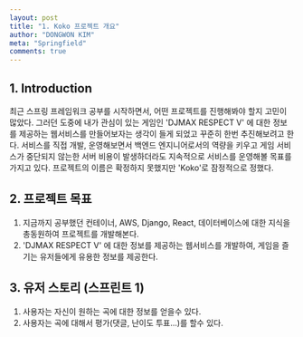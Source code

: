 ```yaml
---
layout: post
title: "1. Koko 프로젝트 개요"
author: "DONGWON KIM"
meta: "Springfield"
comments: true
---
```


## 1. Introduction
최근 스프링 프레임워크 공부를 시작하면서, 어떤 프로젝트를 진행해봐야 할지 고민이 많았다. 그러던 도중에 내가 관심이 있는 게임인 'DJMAX RESPECT V' 에 대한 정보를 제공하는 웹서비스를 만들어보자는 생각이 들게 되었고 꾸준히 한번 추진해보려고 한다. 서비스를 직접 개발, 운영해보면서 백엔드 엔지니어로서의 역량을 키우고 게임 서비스가 중단되지 않는한 서버 비용이 발생하더라도 지속적으로 서비스를 운영해볼 목표를 가지고 있다. 프로젝트의 이름은 확정하지 못했지만 'Koko'로 잠정적으로 정했다.

## 2. 프로젝트 목표
1. 지금까지 공부했던 컨테이너, AWS, Django, React, 데이터베이스에 대한 지식을 총동원하여 프로젝트를 개발해본다.
2. 'DJMAX RESPECT V' 에 대한 정보를 제공하는 웹서비스를 개발하여, 게임을 즐기는 유저들에게 유용한 정보를 제공한다.

## 3. 유저 스토리 (스프린트 1)
1. 사용자는 자신이 원하는 곡에 대한 정보를 얻을수 있다.
2. 사용자는 곡에 대해서 평가(댓글, 난이도 투표...)를 할수 있다.
